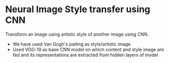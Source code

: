 # Neural Image Style transfer using CNN
Transform an image using artistic style of another image using CNN.

* We have used Van Gogh's paiting as style/artistic image
* Used VGG-19 as base CNN model on which content and style image are fed and its representations are extracted from hidden layers of model

